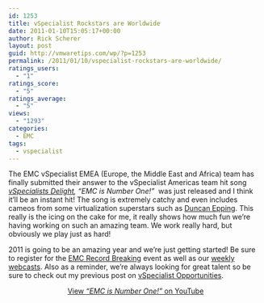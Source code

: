 ```yaml
---
id: 1253
title: vSpecialist Rockstars are Worldwide
date: 2011-01-10T15:05:17+00:00
author: Rick Scherer
layout: post
guid: http://vmwaretips.com/wp/?p=1253
permalink: /2011/01/10/vspecialist-rockstars-are-worldwide/
ratings_users:
  - "1"
ratings_score:
  - "5"
ratings_average:
  - "5"
views:
  - "1293"
categories:
  - EMC
tags:
  - vspecialist
---
```

The EMC vSpecialist EMEA (Europe, the Middle East and Africa) team has finally submitted their answer to the vSpecialist Americas team hit song <a href="http://youtu.be/DdSLc68J210" target="_blank"><em>vSpecialists Delight</em></a>_, &#8220;EMC is Number One!&#8221;_  was just released and I think it&#8217;ll be an instant hit! The song is extremely catchy and even includes cameos from some virtualization superstars such as <a href="http://www.yellow-bricks.com/" target="_blank">Duncan Epping</a>. This really is the icing on the cake for me, it really shows how much fun we&#8217;re having working on such an amazing team. We work really hard, but obviously we play just as hard!

2011 is going to be an amazing year and we&#8217;re just getting started! Be sure to register for the <a href="http://www.emc.com/microsites/record-breaking-event/index.htm?CMP=SOC-BreakingRecords-Blogs" target="_blank">EMC Record Breaking</a> event as well as our <a href="http://info.emc.com/mk/get/DBM9921-15591_OE?reg_src=PA_Vmware" target="_blank">weekly webcasts</a>. Also as a reminder, we&#8217;re always looking for great talent so be sure to check out my previous post on <a href="http://vmwaretips.com/wp/2010/11/12/have-a-passion-for-virtualization-were-looking-for-you/" target="_blank">vSpecialist Opportunities</a>.

<p style="text-align: center;">
  <a href="http://youtu.be/4Eh3VV4hL8s" target="_blank">View <em>&#8220;EMC is Number One!&#8221;</em> on YouTube</a><br />
</p>